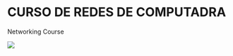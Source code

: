 # CURSO DE REDES DE COMPUTADRA
Networking Course

![](http://tectijuana.edu.mx/wp-content/uploads/2014/11/Heading-Ing-sistemas-2048x672.png)
